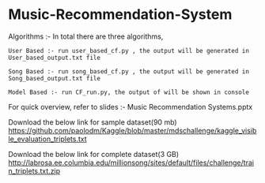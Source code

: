 # Music-Recommendation-System

Algorithms :- In total there are three algorithms,
	
	User Based :- run user_based_cf.py , the output will be generated in User_based_output.txt file 

	Song Based :- run song_based_cf.py , the output will be generated in Song_based_output.txt file
	
	Model Based :- run CF_run.py, the output of will be shown in console
	
For quick overview, refer to slides :- Music Recommendation Systems.pptx

Download the below link for sample dataset(90 mb)
https://github.com/paolodm/Kaggle/blob/master/mdschallenge/kaggle_visible_evaluation_triplets.txt

Download the below link for complete dataset(3 GB)
http://labrosa.ee.columbia.edu/millionsong/sites/default/files/challenge/train_triplets.txt.zip

